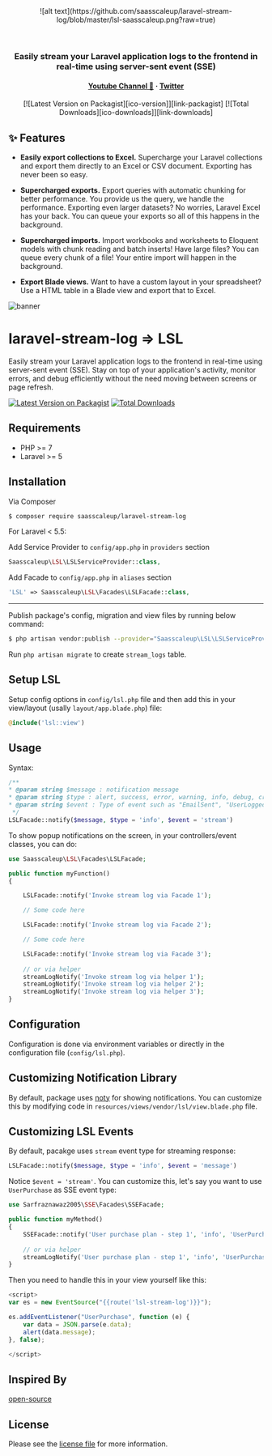 <br />
<br />
<p align="center">
  <!-- XMAS: https://user-images.githubusercontent.com/7728097/146406114-a5f5e13a-e2ee-47a2-9bf9-ad43cdbdf200.png-->
![alt text](https://github.com/saasscaleup/laravel-stream-log/blob/master/lsl-saasscaleup.png?raw=true)
</p>
<br />


<h3 align="center">Easily stream your Laravel application logs to the frontend in real-time using server-sent event (SSE)</h3>

<h4 align="center">
  <a href="https://youtube.com/@ScaleUpSaaS">Youtube Channel 🎥</a>
  <span> · </span>
  <a href="https://twitter.com/ScaleUpSaaS">Twitter</a>

</h4>

<p align="center">
[![Latest Version on Packagist][ico-version]][link-packagist]
[![Total Downloads][ico-downloads]][link-downloads]
</p>

## ✨ Features

- **Easily export collections to Excel.** Supercharge your Laravel collections and export them directly to an Excel or CSV document. Exporting has never been so easy.

- **Supercharged exports.** Export queries with automatic chunking for better performance. You provide us the query, we handle the performance. Exporting even larger datasets? No worries, Laravel Excel has your back. You can queue your exports so all of this happens in the background.

- **Supercharged imports.** Import workbooks and worksheets to Eloquent models with chunk reading and batch inserts! Have large files? You can queue every chunk of a file! Your entire import will happen in the background.

- **Export Blade views.** Want to have a custom layout in your spreadsheet? Use a HTML table in a Blade view and export that to Excel.

![banner]()
<br>
# laravel-stream-log => LSL
Easily stream your Laravel application logs to the frontend in real-time using server-sent event (SSE). Stay on top of your application's activity, monitor errors, and debug efficiently without the need moving between screens or page refresh.

[![Latest Version on Packagist][ico-version]][link-packagist]
[![Total Downloads][ico-downloads]][link-downloads]


## Requirements

 - PHP >= 7
 - Laravel >= 5

## Installation

Via Composer

``` bash
$ composer require saasscaleup/laravel-stream-log
```

For Laravel < 5.5:

Add Service Provider to `config/app.php` in `providers` section
```php
Saasscaleup\LSL\LSLServiceProvider::class,
```

Add Facade to `config/app.php` in `aliases` section
```php
'LSL' => Saasscaleup\LSL\Facades\LSLFacade::class,
```


---

Publish package's config, migration and view files by running below command:

```bash
$ php artisan vendor:publish --provider="Saasscaleup\LSL\LSLServiceProvider"
```

Run `php artisan migrate` to create `stream_logs` table.

## Setup LSL

Setup config options in `config/lsl.php` file and then add this in your view/layout (usally `layout/app.blade.php`) file:

```php
@include('lsl::view')
```

## Usage

Syntax:

```php
/**
* @param string $message : notification message
* @param string $type : alert, success, error, warning, info, debug, critical, etc...
* @param string $event : Type of event such as "EmailSent", "UserLoggedIn", etc
 */
LSLFacade::notify($message, $type = 'info', $event = 'stream')
```

To show popup notifications on the screen, in your controllers/event classes, you can  do:

```php
use Saasscaleup\LSL\Facades\LSLFacade;

public function myFunction()
{

    LSLFacade::notify('Invoke stream log via Facade 1');

    // Some code here

    LSLFacade::notify('Invoke stream log via Facade 2');

    // Some code here

    LSLFacade::notify('Invoke stream log via Facade 3');
    
    // or via helper
    streamLogNotify('Invoke stream log via helper 1');
    streamLogNotify('Invoke stream log via helper 2');     
    streamLogNotify('Invoke stream log via helper 3');
}
```


## Configuration

Configuration is done via environment variables or directly in the configuration file (`config/lsl.php`).

## Customizing Notification Library

By default, package uses [noty](https://github.com/needim/noty) for showing notifications. You can customize this by modifying code in `resources/views/vendor/lsl/view.blade.php` file.

## Customizing LSL Events

By default, pacakge uses `stream` event type for streaming response:


```php
LSLFacade::notify($message, $type = 'info', $event = 'message')
```

Notice `$event = 'stream'`. You can customize this, let's say you want to use `UserPurchase` as SSE event type:

```php
use Sarfraznawaz2005\SSE\Facades\SSEFacade;

public function myMethod()
{
    SSEFacade::notify('User purchase plan - step 1', 'info', 'UserPurchase');
    
    // or via helper
    streamLogNotify('User purchase plan - step 1', 'info', 'UserPurchase');
}
```

Then you need to handle this in your view yourself like this:

```javascript
<script>
var es = new EventSource("{{route('lsl-stream-log')}}");

es.addEventListener("UserPurchase", function (e) {
    var data = JSON.parse(e.data);
    alert(data.message);
}, false);

</script>
```

## Inspired By

[open-source](https://github.com/arfraznawaz2005/laravel-sse)

## License

Please see the [license file](license.md) for more information.

[ico-version]: https://img.shields.io/packagist/v/saasscaleup/laravel-stream-log.svg?style=flat-square
[ico-downloads]: https://img.shields.io/packagist/dt/saasscaleup/laravel-stream-log.svg?style=flat-square

[link-packagist]: https://packagist.org/packages/saasscaleup/laravel-stream-log
[link-downloads]: https://packagist.org/packages/saasscaleup/laravel-stream-log
[link-author]: https://github.com/saasscaleup
[link-contributors]: https://github.com/saasscaleup/laravel-stream-log/graphs/contributors
